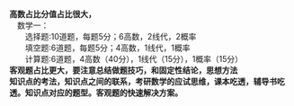 **高数占比分值占比很大，<br>**
&emsp;数学一：<br>
&emsp;&emsp;选择题:10道题，每题5分；6高数，2线代，2概率<br>
&emsp;&emsp;填空题:6道题，每题5分；4高数，1线代，1概率<br>
&emsp;&emsp;计算题:6道题，4高数（40分），1线代（15分），1概率（15分）<br>
**客观题占比更大，要注意总结做题技巧，和固定性结论，思想方法<br>
知识点的考法，知识点之间的联系，考研数学的应试思维，课本吃透，辅导书吃透。知识点对应的题型。客观题的快速解决方案。**
